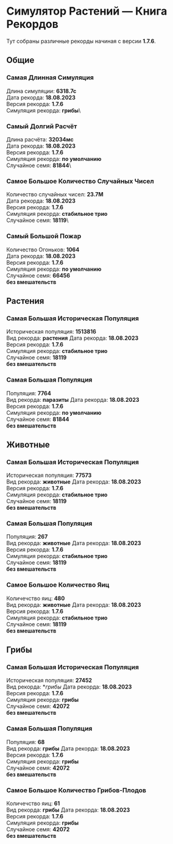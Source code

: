 # Симулятор Растений — Книга Рекордов
Тут собраны различные рекорды начиная с версии **1.7.6**.

## Общие
### Самая Длинная Симуляция
Длина симуляции: **6318.7с**\
Дата рекорда: **18.08.2023**\
Версия рекорда: **1.7.6**\
Симуляция рекорда: **грибы**\

### Самый Долгий Расчёт
Длина расчёта: **32034мс**\
Дата рекорда: **18.08.2023**\
Версия рекорда: **1.7.6**\
Симуляция рекорда: **по умолчанию**\
Случайное семя: **81844**\

### Самое Большое Количество Случайных Чисел
Количество случайных чисел: **23.7M**\
Дата рекорда: **18.08.2023**\
Версия рекорда: **1.7.6**\
Симуляция рекорда: **стабильное трио**\
Случайное семя: **18119**\

### Самый Большой Пожар
Количество Огоньков: **1064**\
Дата рекорда: **18.08.2023**\
Версия рекорда: **1.7.6**\
Симуляция рекорда: **по умолчанию**\
Случайное семя: **66456**\
**без вмешательств**

## Растения
### Самая Большая Историческая Популяция
Историческая популяция: **1513816**\
Вид рекорда: **растения**
Дата рекорда: **18.08.2023**\
Версия рекорда: **1.7.6**\
Симуляция рекорда: **стабильное трио**\
Случайное семя: **18119**\
**без вмешательств**

### Самая Большая Популяция
Популяция: **7764**\
Вид рекорда: **паразиты**
Дата рекорда: **18.08.2023**\
Версия рекорда: **1.7.6**\
Симуляция рекорда: **по умолчанию**\
Случайное семя: **81844**\
**без вмешательств**

## Животные
### Самая Большая Историческая Популяция
Историческая популяция: **77573**\
Вид рекорда: **животные**
Дата рекорда: **18.08.2023**\
Версия рекорда: **1.7.6**\
Симуляция рекорда: **стабильное трио**\
Случайное семя: **18119**\
**без вмешательств**

### Самая Большая Популяция
Популяция: **267**\
Вид рекорда: **животные**
Дата рекорда: **18.08.2023**\
Версия рекорда: **1.7.6**\
Симуляция рекорда: **стабильное трио**\
Случайное семя: **18119**\
**без вмешательств**

### Самое Большое Количество Яиц
Количечство яиц: **480**\
Вид рекорда: **животные**
Дата рекорда: **18.08.2023**\
Версия рекорда: **1.7.6**\
Симуляция рекорда: **стабильное трио**\
Случайное семя: **18119**\
**без вмешательств**

## Грибы
### Самая Большая Историческая Популяция
Историческая популяция: **27452**\
Вид рекорда: **грибы*
Дата рекорда: **18.08.2023**\
Версия рекорда: **1.7.6**\
Симуляция рекорда: **грибы**\
Случайное семя: **42072**\
**без вмешательств**

### Самая Большая Популяция
Популяция: **68**\
Вид рекорда: **грибы**
Дата рекорда: **18.08.2023**\
Версия рекорда: **1.7.6**\
Симуляция рекорда: **грибы**\
Случайное семя: **42072**\
**без вмешательств**

### Самое Большое Количество Грибов-Плодов
Количечство яиц: **61**\
Вид рекорда: **грибы**
Дата рекорда: **18.08.2023**\
Версия рекорда: **1.7.6**\
Симуляция рекорда: **грибы**\
Случайное семя: **42072**\
**без вмешательств**